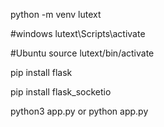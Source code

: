 python -m venv lutext

#windows
  lutext\Scripts\activate

#Ubuntu
  source lutext/bin/activate

pip install flask

pip install flask_socketio


python3 app.py or python app.py
